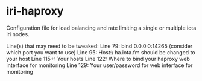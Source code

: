 # iri-haproxy
Configuration file for load balancing and rate limiting a single or multiple iota iri nodes.

Line(s) that may need to be tweaked:
Line 79: bind 0.0.0.0:14265 (consider which port you want to use)
Line 95: Host:\ ha.iota.fm should be changed to your host
Line 115+: Your hosts
Line 122: Where to bind your haproxy web interface for monitoring
Line 129: Your user/password for web interface for monitoring
